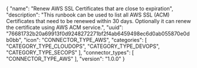 {
  "name": "Renew AWS SSL Certificates that are close to expiration",
  "description": "This runbook can be used to list all AWS SSL (ACM) Certificates that need to be renewed within 30 days. Optionally it can renew the certificate using AWS ACM service.",
  "uuid": "76681732b20a69913f0d9248272271bf2f4ab6459498ec6d0ab055870e0db0bb",
  "icon": "CONNECTOR_TYPE_AWS",
  "categories": [ "CATEGORY_TYPE_CLOUDOPS", "CATEGORY_TYPE_DEVOPS", "CATEGORY_TYPE_SECOPS" ],
  "connector_types": [ "CONNECTOR_TYPE_AWS" ],
  "version": "1.0.0"
}

